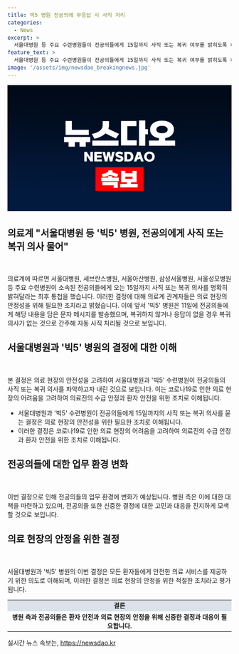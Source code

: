 ```yaml
---
title: 빅5 병원 전공의에 무응답 시 사직 처리
categories:
  - News
excerpt: >
  서울대병원 등 주요 수련병원들이 전공의들에게 15일까지 사직 또는 복귀 여부를 밝히도록 하라는 최후 통첩을 했습니다. 서울대병원, 세브란스병원, 서울아산병원, 삼성서울병원, 서울성모병원 등 빅5 병원은 15일까지 의사들의 의사를 확인하기 위해 문자 메시지를 발송했으며, 응답이 없거나 복귀를 거부할 경우 자동 사직 처리될 것으로 전해졌습니다. #빅5 #전공의 #최후통첩 #사직처리
feature_text: >
  서울대병원 등 주요 수련병원들이 전공의들에게 15일까지 사직 또는 복귀 여부를 밝히도록 하라는 최후 통첩을 했습니다. 서울대병원, 세브란스병원, 서울아산병원, 삼성서울병원, 서울성모병원 등 빅5 병원은 15일까지 의사들의 의사를 확인하기 위해 문자 메시지를 발송했으며, 응답이 없거나 복귀를 거부할 경우 자동 사직 처리될 것으로 전해졌습니다. #빅5 #전공의 #최후통첩 #사직처리
image: '/assets/img/newsdao_breakingnews.jpg'
---
```


<p><img src="/assets/img/newsdao_breakingnews.jpg" alt="flaretime 속보" /></p>

<h2>의료계 "서울대병원 등 '빅5' 병원, 전공의에게 사직 또는 복귀 의사 물어"</h2>

<p data-ke-size="size16">&nbsp;</p>

<p>의료계에 따르면 서울대병원, 세브란스병원, 서울아산병원, 삼성서울병원, 서울성모병원 등 주요 수련병원이 소속된 전공의들에게 오는 15일까지 사직 또는 복귀 의사를 명확히 밝혀달라는 최후 통첩을 했습니다. 이러한 결정에 대해 의료계 관계자들은 의료 현장의 안정성을 위해 필요한 조치라고 밝혔습니다. 이에 앞서 '빅5' 병원은 11일에 전공의들에게 해당 내용을 담은 문자 메시지를 발송했으며, 복귀하지 않거나 응답이 없을 경우 복귀 의사가 없는 것으로 간주해 자동 사직 처리될 것으로 보입니다.</p></p>

<h2 data-ke-size="size26">서울대병원과 '빅5' 병원의 결정에 대한 이해</h2>

<p data-ke-size="size16">&nbsp;</p>

<p>본 결정은 의료 현장의 안전성을 고려하여 서울대병원과 '빅5' 수련병원이 전공의들의 사직 또는 복귀 의사를 파악하고자 내린 것으로 보입니다. 이는 코로나19로 인한 의료 현장의 어려움을 고려하여 의료진의 수급 안정과 환자 안전을 위한 조치로 이해됩니다. </p></p>

<ul>
  <li>서울대병원과 '빅5' 수련병원이 전공의들에게 15일까지의 사직 또는 복귀 의사를 묻는 결정은 의료 현장의 안전성을 위한 필요한 조치로 이해됩니다.</li>
  <li>이러한 결정은 코로나19로 인한 의료 현장의 어려움을 고려하여 의료진의 수급 안정과 환자 안전을 위한 조치로 이해됩니다.</li>
</ul>

<h2 data-ke-size="size26">전공의들에 대한 업무 환경 변화</h2>

<p data-ke-size="size16">&nbsp;</p>

<p>이번 결정으로 인해 전공의들의 업무 환경에 변화가 예상됩니다. 병원 측은 이에 대한 대책을 마련하고 있으며, 전공의들 또한 신중한 결정에 대한 고민과 대응을 진지하게 모색할 것으로 보입니다. </p></p>

<h2 data-ke-size="size26">의료 현장의 안정을 위한 결정</h2>

<p data-ke-size="size16">&nbsp;</p>

<p>서울대병원과 '빅5' 병원의 이번 결정은 모든 환자들에게 안전한 의료 서비스를 제공하기 위한 의도로 이해되며, 이러한 결정은 의료 현장의 안정을 위한 적절한 조치라고 평가됩니다.</p></p>

<table>
  <tr>
    <td style="text-align: center; height: 17px;background-color: #21538527;"><b>결론</b></td>
  </tr>
  <tr>
    <td style="text-align: center; height: 17px;"><b>병원 측과 전공의들은 환자 안전과 의료 현장의 안정을 위해 신중한 결정과 대응이 필요합니다.</b></td>
  </tr>
</table>

<p data-ke-size="size16"></p>
실시간 뉴스 속보는, <a href="https://newsdao.kr" rel="dofollow">https://newsdao.kr</a>


